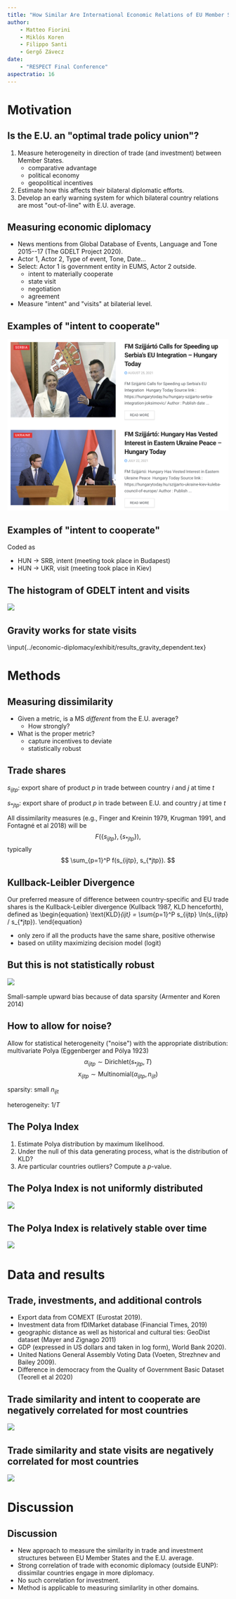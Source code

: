 ```yaml
---
title: "How Similar Are International Economic Relations of EU Member States? Comparing Trade, Investment and Political Behavior"
author: 
    - Matteo Fiorini
    - Miklós Koren
    - Filippo Santi
    - Gergő Závecz
date: 
    - "RESPECT Final Conference"
aspectratio: 16
---
```

# Motivation
## Is the E.U. an "optimal trade policy union"?
1. Measure heterogeneity in direction of trade (and investment) between Member States.
    - comparative advantage
    - political economy
    - geopolitical incentives
2. Estimate how this affects their bilateral diplomatic efforts.
3. Develop an early warning system for which bilateral country relations are most "out-of-line" with E.U. average.

## Measuring economic diplomacy
- News mentions from Global Database of Events, Language and Tone 2015--17 (The GDELT Project 2020).
- Actor 1, Actor 2, Type of event, Tone, Date...
- Select: Actor 1 is government entity in EUMS, Actor 2 outside.
    - intent to materially cooperate
    - state visit
    - negotiation
    - agreement
- Measure "intent" and "visits" at bilaterial level.

## Examples of "intent to cooperate"
![](exhibit/szijjarto.png) 

## Examples of "intent to cooperate"
Coded as 

- HUN $\to$ SRB, intent (meeting took place in Budapest)
- HUN $\to$ UKR, visit (meeting took place in Kiev)

## The histogram of GDELT intent and visits
![](../economic-diplomacy/exhibit/hist_dependent_before.png)

## Gravity works for state visits
\input{../economic-diplomacy/exhibit/results_gravity_dependent.tex}

# Methods
## Measuring dissimilarity
- Given a metric, is a MS *different* from the E.U. average?
    - How strongly?
- What is the proper metric?
    - capture incentives to deviate
    - statistically robust

## Trade shares
$s_{ijtp}$: export share of product $p$ in trade between country $i$ and $j$ at time $t$

$s_{*jtp}$: export share of product $p$ in trade between E.U. and country $j$ at time $t$

All dissimilarity measures (e.g., Finger and Kreinin 1979, Krugman 1991, and Fontagné et al 2018) will be
$$
F(\{s_{ijtp}\}, \{s_{*jtp}\}),
$$
typically
$$
\sum_{p=1}^P f(s_{ijtp}, s_{*jtp}).
$$

## Kullback-Leibler Divergence
Our preferred measure of difference between country-specific and EU trade shares is the Kullback-Leibler divergence (Kullback 1987, KLD henceforth), defined as
\begin{equation}
    \text{KLD}_{ijt} =
    \sum_{p=1}^P
        s_{ijtp}
        \ln(s_{ijtp} / s_{*jtp}).
\end{equation}

- only zero if all the products have the same share, positive otherwise 
- based on utility maximizing decision model (logit)

## But this is not statistically robust
![](../economic-diplomacy/exhibit/graph_good_total.png)

Small-sample upward bias because of data sparsity (Armenter and Koren 2014)

## How to allow for noise?
Allow for statistical heterogeneity ("noise") with the appropriate distribution: multivariate Polya (Eggenberger and Pólya 1923)
$$
\alpha_{ijtp} \sim \text{Dirichlet}(s_{*jtp}, T)
$$
$$
x_{ijtp} \sim \text{Multinomial}(\alpha_{ijtp}, n_{ijt})
$$

sparsity: small $n_{ijt}$

heterogeneity: $1/T$ 

## The Polya Index
1. Estimate Polya distribution by maximum likelihood.
2. Under the null of this data generating process, what is the distribution of KLD?
3. Are particular countries outliers? Compute a $p$-value.

## The Polya Index is not uniformly distributed
![](../economic-diplomacy/exhibit/hist_p_all.png)

## The Polya Index is relatively stable over time
![](../economic-diplomacy/exhibit/scatter_p_all.png)



# Data and results
## Trade, investments, and additional controls

- Export data from COMEXT (Eurostat 2019). 
- Investment data from fDIMarket database (Financial Times, 2019)
- geographic distance as well as historical and cultural ties: GeoDist dataset (Mayer and Zignago 2011)
- GDP (expressed in US dollars and taken in log form), World Bank 2020).
- United Nations General Assembly Voting Data (Voeten, Strezhnev and Bailey 2009).
- Difference in democracy from the Quality of Government Basic Dataset (Teorell et al 2020)

## Trade similarity and intent to cooperate are negatively correlated for most countries
![](../economic-diplomacy/exhibit/coefficients_intent_both_all_wofe.png)

## Trade similarity and state visits are negatively correlated for most countries
![](../economic-diplomacy/exhibit/coefficients_visits_both_all_wofe.png)

# Discussion
## Discussion
- New approach to measure the similarity in trade and investment structures between EU Member States and the E.U. average.
- Strong correlation of trade with economic diplomacy (outside EUNP): dissimilar countries engage in more diplomacy.
- No such correlation for investment.
- Method is applicable to measuring similarlity in other domains.